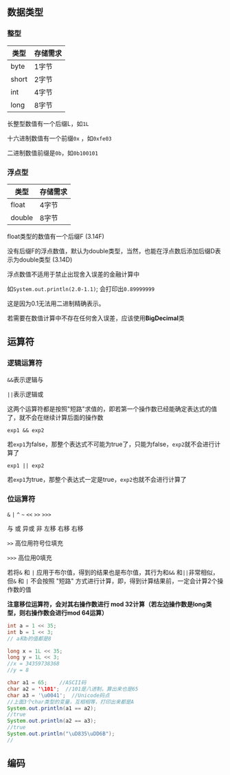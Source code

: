 ## 数据类型

### 整型

| 类型  | 存储需求 |
| ----- | -------- |
| byte  | 1字节    |
| short | 2字节    |
| int   | 4字节    |
| long  | 8字节    |

长整型数值有一个后缀L，如`1L`

十六进制数值有一个前缀`0x` ，如`0xfe03`

二进制数值前缀是`0b`，如`0b100101`

### 浮点型

| 类型   | 存储需求 |
| ------ | -------- |
| float  | 4字节    |
| double | 8字节    |

float类型的数值有一个后缀F (3.14F)

没有后缀F的浮点数值，默认为double类型，当然，也能在浮点数后添加后缀D表示为double类型 (3.14D)



浮点数值不适用于禁止出现舍入误差的金融计算中

如`System.out.println(2.0-1.1)`; 会打印出`0.89999999`

这是因为0.1无法用二进制精确表示。

若需要在数值计算中不存在任何舍入误差，应该使用**BigDecimal**类



## 运算符

### 逻辑运算符

`&&`表示逻辑与

`||`表示逻辑或

这两个运算符都是按照"短路"求值的，即若第一个操作数已经能确定表达式的值了，就不会在继续计算后面的操作数

`exp1 && exp2`

 若`exp1`为false，那整个表达式不可能为true了，只能为false，`exp2`就不会进行计算了



`exp1 || exp2` 

若`exp1`为true，那整个表达式一定是true，`exp2`也就不会进行计算了



### 位运算符

 `&`      `|`      `^`      `~`      `<<`     `>>`    `>>>`

 与     或     异或   非      左移   右移   右移

`>>` 高位用符号位填充

`>>>` 高位用0填充

若将`&` 和 `|` 应用于布尔值，得到的结果也是布尔值，其行为和`&&` 和`||`非常相似，但`&` 和 `|` 不会按照 "短路" 方式进行计算，即，得到计算结果前，一定会计算2个操作数的值



**注意移位运算符，会对其右操作数进行 mod 32计算（若左边操作数是long类型，则右操作数会进行mod 64运算）**



```java
int a = 1 << 35;
int b = 1 << 3;
// a和b的值都是8

long x = 1L << 35;
long y = 1L << 3;
//x = 34359738368
//y = 8
```





```java
char a1 = 65;    //ASCII码
char a2 = '\101';  //101是八进制，算出来也是65
char a3 = '\u0041';  //Unicode码点
//上面3个char类型的变量，互相相等，打印出来都是A
System.out.println(a1 == a2);  
//true
System.out.println(a2 == a3);
//true
System.out.println("\uD835\uDD6B");
//

```





## 编码

